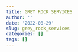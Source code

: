 ```yaml
---
title: GREY ROCK SERVICES
author: ''
date: '2022-08-29'
slug: grey_rock_services
categories: []
tags: []
---
```

